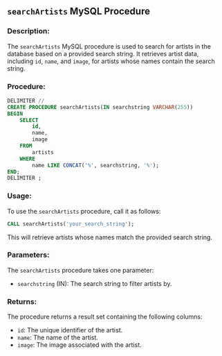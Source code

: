 ## `searchArtists` MySQL Procedure

### Description:
The `searchArtists` MySQL procedure is used to search for artists in the database based on a provided search string. It retrieves artist data, including `id`, `name`, and `image`, for artists whose names contain the search string.

### Procedure:
```sql
DELIMITER //
CREATE PROCEDURE searchArtists(IN searchstring VARCHAR(255))
BEGIN
    SELECT
        id,
        name,
        image
    FROM
        artists
    WHERE
        name LIKE CONCAT('%', searchstring, '%');
END;
DELIMITER ;
```

### Usage:
To use the `searchArtists` procedure, call it as follows:
```sql
CALL searchArtists('your_search_string');
```
This will retrieve artists whose names match the provided search string.

### Parameters:
The `searchArtists` procedure takes one parameter:

- `searchstring` (IN): The search string to filter artists by.

### Returns:
The procedure returns a result set containing the following columns:

- `id`: The unique identifier of the artist.
- `name`: The name of the artist.
- `image`: The image associated with the artist.